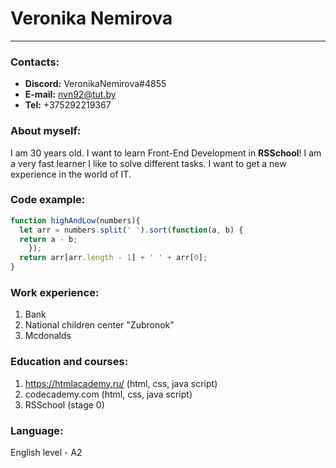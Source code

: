 # Veronika Nemirova
----------
### Contacts:
- **Discord:** VeronikaNemirova#4855
- **E-mail:** nvn92@tut.by
- **Tel:** +375292219367
### About myself:
I am 30 years old. I want to learn Front-End Development in **RSSchool**! I am a very fast learner
I like to solve different tasks. I want to get a new experience in the world of IT.

### Code example:
```javascript
function highAndLow(numbers){
  let arr = numbers.split(' ').sort(function(a, b) {
  return a - b;
    });
  return arr[arr.length - 1] + ' ' + arr[0];
}
```

### Work experience:
1. Bank
2. National children center "Zubronok"
3. Mcdonalds

### Education and courses:
1. https://htmlacademy.ru/ (html, css, java script)
2. codecademy.com (html, css, java script)
3. RSSchool (stage 0)

### Language:
English level - A2
